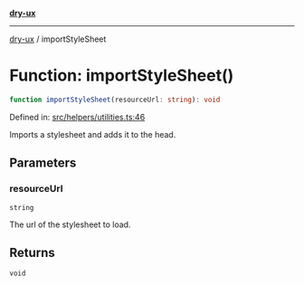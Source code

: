 [**dry-ux**](../README.md)

***

[dry-ux](../README.md) / importStyleSheet

# Function: importStyleSheet()

```ts
function importStyleSheet(resourceUrl: string): void
```

Defined in: [src/helpers/utilities.ts:46](https://github.com/navedr/dry-ux/blob/caab991ee97f6aeffaf134cbc4d98e0b18f2cf6b/src/helpers/utilities.ts#L46)

Imports a stylesheet and adds it to the head.

## Parameters

### resourceUrl

`string`

The url of the stylesheet to load.

## Returns

`void`
